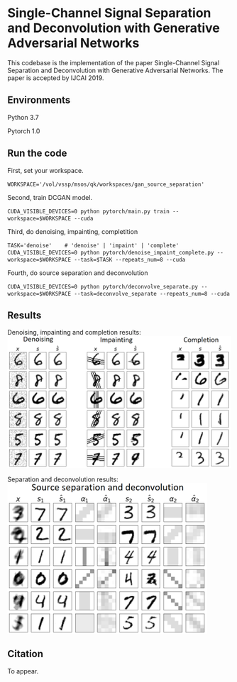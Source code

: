 # Single-Channel Signal Separation and Deconvolution with Generative Adversarial Networks

This codebase is the implementation of the paper Single-Channel Signal Separation and Deconvolution with Generative Adversarial Networks. The paper is accepted by IJCAI 2019. 

## Environments

Python 3.7

Pytorch 1.0

## Run the code

First, set your workspace. 

```
WORKSPACE='/vol/vssp/msos/qk/workspaces/gan_source_separation'
```
Second, train DCGAN model. 

```
CUDA_VISIBLE_DEVICES=0 python pytorch/main.py train --workspace=$WORKSPACE --cuda
```

Third, do denoising, impainting, completition

```
TASK='denoise'    # 'denoise' | 'impaint' | 'complete'
CUDA_VISIBLE_DEVICES=0 python pytorch/denoise_impaint_complete.py --workspace=$WORKSPACE --task=$TASK --repeats_num=8 --cuda
```

Fourth, do source separation and deconvolution

```
CUDA_VISIBLE_DEVICES=0 python pytorch/deconvolve_separate.py --workspace=$WORKSPACE --task=deconvolve_separate --repeats_num=8 --cuda
```

## Results
Denoising, impainting and completion results:
<img src="appendixes/denoising_impainting_completion.png" width="600">

Separation and deconvolution results:
<img src="appendixes/separation_deconvolution.png" width="450">

## Citation

To appear. 